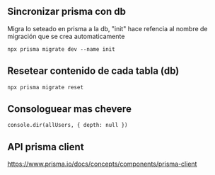 ## Sincronizar prisma con db

Migra lo seteado en prisma a la db, "init" hace refencia al nombre de migración que se crea automaticamente

```
npx prisma migrate dev --name init
```

## Resetear contenido de cada tabla (db)

```
npx prisma migrate reset
```

## Consologuear mas chevere

```
console.dir(allUsers, { depth: null })
```

## API prisma client

https://www.prisma.io/docs/concepts/components/prisma-client
